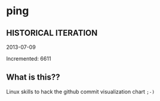 # ping

## HISTORICAL ITERATION
2013-07-09

Incremented: 6611

## What is this?? 
Linux skills to hack the github commit visualization chart `;-)`
